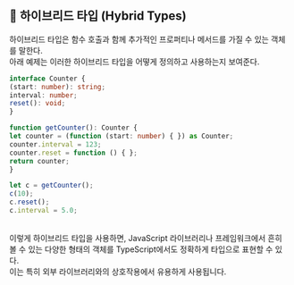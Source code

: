 ## 🐽 하이브리드 타입 (Hybrid Types)

하이브리드 타입은 함수 호출과 함께 추가적인 프로퍼티나 메서드를 가질 수 있는 객체를 말한다.<br/>
아래 예제는 이러한 하이브리드 타입을 어떻게 정의하고 사용하는지 보여준다.

```TypeScript
interface Counter {
(start: number): string;
interval: number;
reset(): void;
}

function getCounter(): Counter {
let counter = (function (start: number) { }) as Counter;
counter.interval = 123;
counter.reset = function () { };
return counter;
}

let c = getCounter();
c(10);
c.reset();
c.interval = 5.0;
```

<br/>
이렇게 하이브리드 타입을 사용하면, JavaScript 라이브러리나 프레임워크에서 흔히 볼 수 있는 다양한 형태의 객체를 TypeScript에서도 정확하게 타입으로 표현할 수 있다.<br/>
이는 특히 외부 라이브러리와의 상호작용에서 유용하게 사용됩니다.
